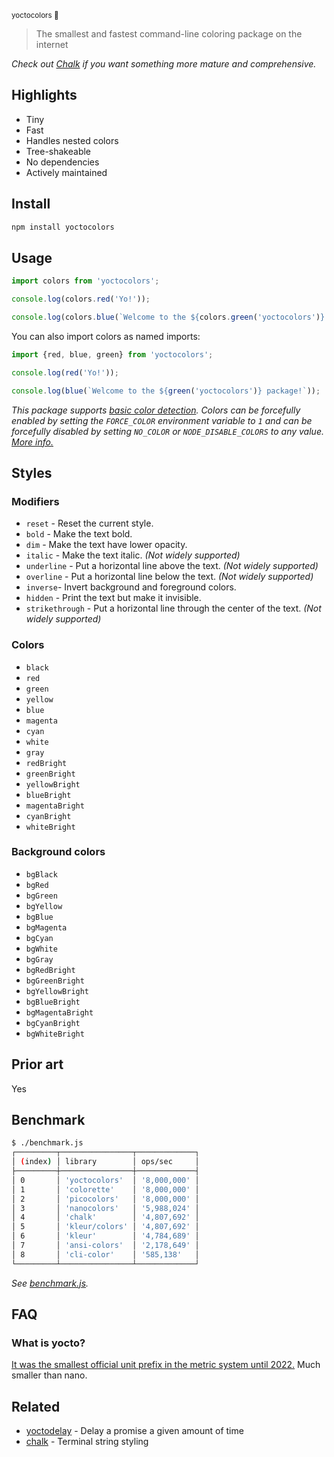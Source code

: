 <sup>yoctocolors 🌈</sup>

> The smallest and fastest command-line coloring package on the internet

*Check out [Chalk](https://github.com/chalk/chalk) if you want something more mature and comprehensive.*

## Highlights

- Tiny
- Fast
- Handles nested colors
- Tree-shakeable
- No dependencies
- Actively maintained

## Install

```sh
npm install yoctocolors
```

## Usage

```js
import colors from 'yoctocolors';

console.log(colors.red('Yo!'));

console.log(colors.blue(`Welcome to the ${colors.green('yoctocolors')} package!`));
```

You can also import colors as named imports:

```js
import {red, blue, green} from 'yoctocolors';

console.log(red('Yo!'));

console.log(blue(`Welcome to the ${green('yoctocolors')} package!`));
```

*This package supports [basic color detection](https://nodejs.org/api/tty.html#writestreamhascolorscount-env). Colors can be forcefully enabled by setting the `FORCE_COLOR` environment variable to `1` and can be forcefully disabled by setting `NO_COLOR` or `NODE_DISABLE_COLORS` to any value. [More info.](https://nodejs.org/api/tty.html#writestreamgetcolordepthenv)*

## Styles

### Modifiers

- `reset` - Reset the current style.
- `bold` - Make the text bold.
- `dim` - Make the text have lower opacity.
- `italic` - Make the text italic. *(Not widely supported)*
- `underline` - Put a horizontal line above the text. *(Not widely supported)*
- `overline` - Put a horizontal line below the text. *(Not widely supported)*
- `inverse`- Invert background and foreground colors.
- `hidden` - Print the text but make it invisible.
- `strikethrough` - Put a horizontal line through the center of the text. *(Not widely supported)*

### Colors

- `black`
- `red`
- `green`
- `yellow`
- `blue`
- `magenta`
- `cyan`
- `white`
- `gray`
- `redBright`
- `greenBright`
- `yellowBright`
- `blueBright`
- `magentaBright`
- `cyanBright`
- `whiteBright`

### Background colors

- `bgBlack`
- `bgRed`
- `bgGreen`
- `bgYellow`
- `bgBlue`
- `bgMagenta`
- `bgCyan`
- `bgWhite`
- `bgGray`
- `bgRedBright`
- `bgGreenBright`
- `bgYellowBright`
- `bgBlueBright`
- `bgMagentaBright`
- `bgCyanBright`
- `bgWhiteBright`

## Prior art

Yes

## Benchmark

```sh
$ ./benchmark.js
┌─────────┬────────────────┬─────────────┐
│ (index) │ library        │ ops/sec     │
├─────────┼────────────────┼─────────────┤
│ 0       │ 'yoctocolors'  │ '8,000,000' │
│ 1       │ 'colorette'    │ '8,000,000' │
│ 2       │ 'picocolors'   │ '8,000,000' │
│ 3       │ 'nanocolors'   │ '5,988,024' │
│ 4       │ 'chalk'        │ '4,807,692' │
│ 5       │ 'kleur/colors' │ '4,807,692' │
│ 6       │ 'kleur'        │ '4,784,689' │
│ 7       │ 'ansi-colors'  │ '2,178,649' │
│ 8       │ 'cli-color'    │ '585,138'   │
└─────────┴────────────────┴─────────────┘
```

*See [benchmark.js](benchmark.js).*

## FAQ

### What is yocto?

[It was the smallest official unit prefix in the metric system until 2022.](https://en.wikipedia.org/wiki/Yocto-) Much smaller than nano.

## Related

- [yoctodelay](https://github.com/sindresorhus/yoctodelay) - Delay a promise a given amount of time
- [chalk](https://github.com/chalk/chalk) - Terminal string styling
